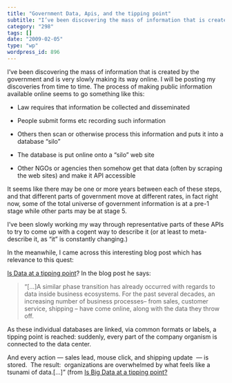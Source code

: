 ```yaml
---
title: "Government Data, Apis, and the tipping point"
subtitle: "I’ve been discovering the mass of information that is created by the government and is very slowly m..."
category: "298"
tags: []
date: "2009-02-05"
type: "wp"
wordpress_id: 896
---
```

I’ve been discovering the mass of information that is created by the government and is very slowly making its way online. I will be posting my discoveries from time to time.
The process of making public information available online seems to go something like this:

- Law requires that information be collected and disseminated

- People submit forms etc recording such information

- Others then scan or otherwise process this information and puts it into a database “silo”

- The database is put online onto a “silo” web site

- Other NGOs or agencies then somehow get that data (often by scraping the web sites) and make it API accessible

It seems like there may be one or more years between each of these steps, and that different parts of government move at different rates, in fact right now, some of the total universe of government information is at a pre-1 stage while other parts may be at stage 5.

I’ve been slowly working my way through representative parts of these APIs to try to come up with a cogent way to describe it (or at least to meta-describe it, as “it” is constantly changing.)

In the meanwhile, I came across this interesting blog post which has relevance to this quest:

[Is Data at a tipping point](http://dataspora.com/blog/tipping-points-and-big-data/)? In the blog post he says:

> “[…]A similar phase transition has already occurred with regards to data inside business ecosystems. For the past several decades, an increasing number of business processes– from sales, customer service, shipping – have come online, along with the data they throw off.

As these individual databases are linked, via common formats or labels, a tipping point is reached: suddenly, every part of the company organism is connected to the data center.

And every action — sales lead, mouse click, and shipping update  — is stored.  The result:  organizations are overwhelmed by what feels like a tsunami of data.[…]” (from [Is Big Data at a tipping point?](http://dataspora.com/blog/tipping-points-and-big-data/)